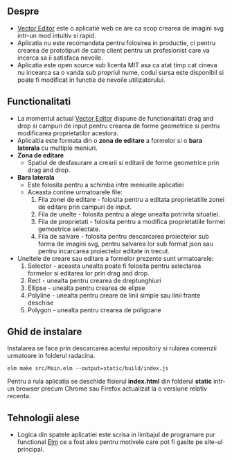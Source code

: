
## Despre

 - [Vector Editor](https://vector-editor.netlify.app/) este o aplicatie web ce are ca scop crearea de imagini svg intr-un mod intuitiv si rapid.
 - Aplicatia nu este recomandata pentru folosirea in productie, ci pentru crearea de prototipuri de catre client pentru un profesionist care va incerca sa ii satisfaca nevoile.
 - Aplicatia este open source sub licenta MIT asa ca atat timp cat cineva nu incearca sa o vanda sub propriul nume, codul sursa este disponibil si poate fi modificat in functie de nevoile utilizatorului.
 

## Functionalitati

 - La momentul actual [Vector Editor](https://vector-editor.netlify.app/) dispune de functionalitati drag and drop si campuri de input pentru crearea de forme geometrice si pentru modificarea proprietatilor acestora.
 - Aplicaitia este formata din o **zona de editare** a formelor si o **bara laterala** cu multiple meniuri.
 - **Zona de editare**
	 - Spatiul de desfasurare a crearii si editarii de forme geometrice prin drag and drop.
- **Bara laterala**
	- Este folosita pentru a schimba intre meniurile aplicatiei
	- Aceasta contine urmatoarele file:
		1. Fila zonei de editare - folosita pentru a editata proprietatiile zonei de editare prin campuri de input.
		2. Fila de unelte - folosita pentru a alege unealta potrivita situatiei.
		3. Fila de proprietati - folosita pentru a modifica proprietatiile formei gemoetrice selectate.
		4. Fila de salvare - folosita pentru descarcarea proiectelor sub forma de imagini svg, pentru salvarea lor sub format json sau pentru incarcarea proiectelor editate in trecut.
 - Uneltele de creare sau editare a formelor prezente sunt urmatoarele:
	 1. Selector - aceasta unealta poate fi folosita pentru selectarea formelor si editarea lor prin drag and drop.
	 2. Rect - unealta pentru crearea de dreptunghiuri
	 3. Ellipse - unealta pentru crearea de elipse
	 4. Polyline - unealta pentru creare de linii simple sau linii frante deschise
	 5. Polygon - unealta pentru crearea de poligoane

## Ghid de instalare
Instalarea se face prin descarcarea acestui repository si rularea comenzii urmatoare in folderul radacina.

    elm make src/Main.elm --output=static/build/index.js
   
   Pentru a rula aplicatia se deschide fisierul **index.html** din folderul **static** intr-un browser precum Chrome sau Firefox actualizat la o versiune relativ recenta.
 
## Tehnologii alese

 - Logica din spatele aplicatiei este scrisa in limbajul de programare pur functional [Elm](https://elm-lang.org/) ce a fost ales pentru motivele care pot fi gasite pe site-ul principal.
 
 
